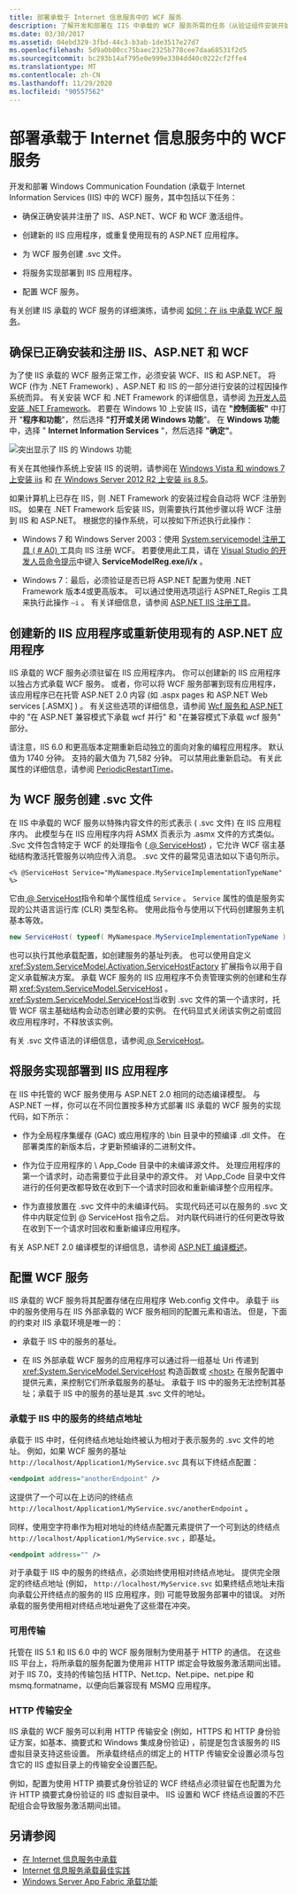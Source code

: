```yaml
---
title: 部署承载于 Internet 信息服务中的 WCF 服务
description: 了解开发和部署在 IIS 中承载的 WCF 服务所需的任务（从验证组件安装开始）
ms.date: 03/30/2017
ms.assetid: 04ebd329-3fbd-44c3-b3ab-1de3517e27d7
ms.openlocfilehash: 5d9a0b80cc75baec2325b778cee7daa68531f2d5
ms.sourcegitcommit: bc293b14af795e0e999e3304dd40c0222cf2ffe4
ms.translationtype: MT
ms.contentlocale: zh-CN
ms.lasthandoff: 11/29/2020
ms.locfileid: "90557562"
---
```

# <a name="deploying-an-internet-information-services-hosted-wcf-service"></a>部署承载于 Internet 信息服务中的 WCF 服务

开发和部署 Windows Communication Foundation (承载于 Internet Information Services (IIS) 中的 WCF) 服务，其中包括以下任务：

- 确保正确安装并注册了 IIS、ASP.NET、WCF 和 WCF 激活组件。

- 创建新的 IIS 应用程序，或重复使用现有的 ASP.NET 应用程序。

- 为 WCF 服务创建 .svc 文件。

- 将服务实现部署到 IIS 应用程序。

- 配置 WCF 服务。

有关创建 IIS 承载的 WCF 服务的详细演练，请参阅 [如何：在 iis 中承载 WCF 服务](how-to-host-a-wcf-service-in-iis.md)。

## <a name="ensure-that-iis-aspnet-and-wcf-are-correctly-installed-and-registered"></a>确保已正确安装和注册 IIS、ASP.NET 和 WCF

为了使 IIS 承载的 WCF 服务正常工作，必须安装 WCF、IIS 和 ASP.NET。 将 WCF (作为 .NET Framework) 、ASP.NET 和 IIS 的一部分进行安装的过程因操作系统而异。 有关安装 WCF 和 .NET Framework 的详细信息，请参阅 [为开发人员安装 .NET Framework](../../install/guide-for-developers.md)。 若要在 Windows 10 上安装 IIS，请在 **"控制面板"** 中打开 "**程序和功能**"，然后选择 **"打开或关闭 Windows 功能**"。 在 **Windows 功能** 中，选择 " **Internet Information Services** "，然后选择 **"确定"**。

![突出显示了 IIS 的 Windows 功能](./media/windows-features-iis.png)

有关在其他操作系统上安装 IIS 的说明，请参阅在 [Windows Vista 和 windows 7 上安装 iis](/iis/install/installing-iis-7/installing-iis-on-windows-vista-and-windows-7) 和 [在 Windows Server 2012 R2 上安装 iis 8.5](/iis/install/installing-iis-85/installing-iis-85-on-windows-server-2012-r2)。

如果计算机上已存在 IIS，则 .NET Framework 的安装过程会自动将 WCF 注册到 IIS。 如果在 .NET Framework 后安装 IIS，则需要执行其他步骤以将 WCF 注册到 IIS 和 ASP.NET。 根据您的操作系统，可以按如下所述执行此操作：

- Windows 7 和 Windows Server 2003：使用 [System.servicemodel 注册工具 ( # A0) ](../servicemodelreg-exe.md) 工具向 IIS 注册 WCF。 若要使用此工具，请在 [Visual Studio 的开发人员命令提示](../../tools/developer-command-prompt-for-vs.md)中键入 **ServiceModelReg.exe/i/x** 。

- Windows 7：最后，必须验证是否已将 ASP.NET 配置为使用 .NET Framework 版本4或更高版本。 可以通过使用选项运行 ASPNET_Regiis 工具来执行此操作 `–i` 。 有关详细信息，请参阅 [ASP.NET IIS 注册工具](/previous-versions/dotnet/netframework-3.5/k6h9cz8h(v=vs.90))。

## <a name="create-a-new-iis-application-or-reuse-an-existing-aspnet-application"></a>创建新的 IIS 应用程序或重新使用现有的 ASP.NET 应用程序

IIS 承载的 WCF 服务必须驻留在 IIS 应用程序内。 你可以创建新的 IIS 应用程序以独占方式承载 WCF 服务。 或者，你可以将 WCF 服务部署到现有应用程序，该应用程序已在托管 ASP.NET 2.0 内容 (如 .aspx pages 和 ASP.NET Web services [.ASMX] ) 。 有关这些选项的详细信息，请参阅 [Wcf 服务和 ASP.NET](wcf-services-and-aspnet.md)中的 "在 ASP.NET 兼容模式下承载 wcf 并行" 和 "在兼容模式下承载 wcf 服务" 部分。

请注意，IIS 6.0 和更高版本定期重新启动独立的面向对象的编程应用程序。 默认值为 1740 分钟。 支持的最大值为 71,582 分钟。 可以禁用此重新启动。 有关此属性的详细信息，请参阅 [PeriodicRestartTime](/previous-versions/iis/6.0-sdk/ms525914(v=vs.90))。

## <a name="create-an-svc-file-for-the-wcf-service"></a>为 WCF 服务创建 .svc 文件

在 IIS 中承载的 WCF 服务以特殊内容文件的形式表示 ( .svc 文件) 在 IIS 应用程序内。 此模型与在 IIS 应用程序内将 ASMX 页表示为 .asmx 文件的方式类似。 .Svc 文件包含特定于 WCF 的处理指令 ([ \@ ServiceHost](../../configure-apps/file-schema/wcf-directive/servicehost.md)) ，它允许 WCF 宿主基础结构激活托管服务以响应传入消息。 .svc 文件的最常见语法如以下语句所示。

`<% @ServiceHost Service="MyNamespace.MyServiceImplementationTypeName" %>`

它由[ \@ ServiceHost](../../configure-apps/file-schema/wcf-directive/servicehost.md)指令和单个属性组成 `Service` 。 `Service` 属性的值是服务实现的公共语言运行库 (CLR) 类型名称。 使用此指令与使用以下代码创建服务主机基本等效。

```csharp
new ServiceHost( typeof( MyNamespace.MyServiceImplementationTypeName ) );
```

也可以执行其他承载配置，如创建服务的基址列表。 也可以使用自定义 <xref:System.ServiceModel.Activation.ServiceHostFactory> 扩展指令以用于自定义承载解决方案。 承载 WCF 服务的 IIS 应用程序不负责管理实例的创建和生存期 <xref:System.ServiceModel.ServiceHost> 。 <xref:System.ServiceModel.ServiceHost>当收到 .svc 文件的第一个请求时，托管 WCF 宿主基础结构会动态创建必要的实例。 在代码显式关闭该实例之前或回收应用程序时，不释放该实例。

有关 .svc 文件语法的详细信息，请参阅[ \@ ServiceHost](../../configure-apps/file-schema/wcf-directive/servicehost.md)。

## <a name="deploy-the-service-implementation-to-the-iis-application"></a>将服务实现部署到 IIS 应用程序

在 IIS 中托管的 WCF 服务使用与 ASP.NET 2.0 相同的动态编译模型。 与 ASP.NET 一样，你可以在不同位置按多种方式部署 IIS 承载的 WCF 服务的实现代码，如下所示：

- 作为全局程序集缓存 (GAC) 或应用程序的 \bin 目录中的预编译 .dll 文件。 在部署类库的新版本后，才更新预编译的二进制文件。

- 作为位于应用程序的 \ App_Code 目录中的未编译源文件。 处理应用程序的第一个请求时，动态需要位于此目录中的源文件。 对 \App_Code 目录中文件进行的任何更改都导致在收到下一个请求时回收和重新编译整个应用程序。

- 作为直接放置在 .svc 文件中的未编译代码。 实现代码还可以在服务的 .svc 文件中内联定位到 \@ ServiceHost 指令之后。 对内联代码进行的任何更改导致在收到下一个请求时回收和重新编译应用程序。

有关 ASP.NET 2.0 编译模型的详细信息，请参阅 [ASP.NET 编译概述](/previous-versions/aspnet/ms178466(v=vs.100))。

## <a name="configure-the-wcf-service"></a>配置 WCF 服务

IIS 承载的 WCF 服务将其配置存储在应用程序 Web.config 文件中。 承载于 iis 中的服务使用与在 IIS 外部承载的 WCF 服务相同的配置元素和语法。 但是，下面的约束对 IIS 承载环境是唯一的：

- 承载于 IIS 中的服务的基址。

- 在 IIS 外部承载 WCF 服务的应用程序可以通过将一组基址 Uri 传递到 <xref:System.ServiceModel.ServiceHost> 构造函数或 [\<host>](../../configure-apps/file-schema/wcf/host.md) 在服务配置中提供元素，来控制它们所承载服务的基址。 承载于 IIS 中的服务无法控制其基址；承载于 IIS 中的服务的基址是其 .svc 文件的地址。

### <a name="endpoint-addresses-for-iis-hosted-services"></a>承载于 IIS 中的服务的终结点地址

承载于 IIS 中时，任何终结点地址始终被认为相对于表示服务的 .svc 文件的地址。 例如，如果 WCF 服务的基址 `http://localhost/Application1/MyService.svc` 具有以下终结点配置：

```xml
<endpoint address="anotherEndpoint" />
```

这提供了一个可以在上访问的终结点 `http://localhost/Application1/MyService.svc/anotherEndpoint` 。

同样，使用空字符串作为相对地址的终结点配置元素提供了一个可到达的终结点 `http://localhost/Application1/MyService.svc` ，即基址。

```xml
<endpoint address="" />
```

对于承载于 IIS 中的服务的终结点，必须始终使用相对终结点地址。 提供完全限定的终结点地址 (例如， `http://localhost/MyService.svc` 如果终结点地址未指向承载公开终结点的服务的 IIS 应用程序，则) 可能导致服务部署中的错误。 对所承载的服务使用相对终结点地址避免了这些潜在冲突。

### <a name="available-transports"></a>可用传输

托管在 IIS 5.1 和 IIS 6.0 中的 WCF 服务限制为使用基于 HTTP 的通信。 在这些 IIS 平台上，将所承载的服务配置为使用非 HTTP 绑定会导致服务激活期间出错。 对于 IIS 7.0，支持的传输包括 HTTP、Net.tcp、Net.pipe、net.pipe 和 msmq.formatname，以便向后兼容现有 MSMQ 应用程序。

### <a name="http-transport-security"></a>HTTP 传输安全

IIS 承载的 WCF 服务可以利用 HTTP 传输安全 (例如，HTTPS 和 HTTP 身份验证方案，如基本、摘要式和 Windows 集成身份验证) ，前提是包含该服务的 IIS 虚拟目录支持这些设置。 所承载终结点的绑定上的 HTTP 传输安全设置必须与包含它的 IIS 虚拟目录上的传输安全设置匹配。

例如，配置为使用 HTTP 摘要式身份验证的 WCF 终结点必须驻留在也配置为允许 HTTP 摘要式身份验证的 IIS 虚拟目录中。 IIS 设置和 WCF 终结点设置的不匹配组合会导致服务激活期间出错。

## <a name="see-also"></a>另请参阅

- [在 Internet 信息服务中承载](hosting-in-internet-information-services.md)
- [Internet 信息服务承载最佳实践](internet-information-services-hosting-best-practices.md)
- [Windows Server App Fabric 承载功能](/previous-versions/appfabric/ee677189(v=azure.10))
